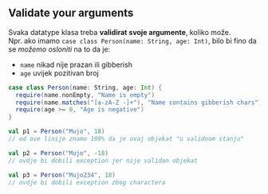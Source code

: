 

## Validate your arguments

Svaka datatype klasa treba **validirat svoje argumente**, koliko može.  
Npr. ako imamo `case class Person(name: String, age: Int)`, bilo bi fino da se *možemo osloniti* na to da je:
- `name` nikad nije prazan ili gibberish
- `age` uvijek pozitivan broj

```scala
case class Person(name: String, age: Int) {
  require(name.nonEmpty, "Name is empty")
  require(name.matches("[a-zA-Z -]+"), "Name contains gibberish chars")
  require(age >= 0, "Age is negative")
}
```

```scala
val p1 = Person("Mujo", 18)
// od ove linije znamo 100% da je ovaj objekat "u validnom stanju"

val p2 = Person("Mujo", -18)
// ovdje bi dobili exception jer nije validan objekat

val p3 = Person("Mujo234", 18)
// ovdje bi dobili exception zbog charactera
```























